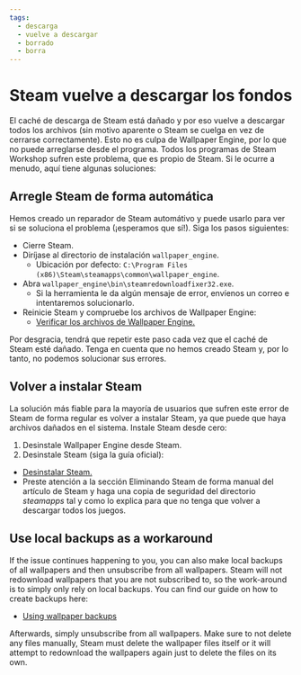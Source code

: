 ```yaml
---
tags:
  - descarga
  - vuelve a descargar
  - borrado
  - borra
---
```


# Steam vuelve a descargar los fondos

El caché de descarga de Steam está dañado y por eso vuelve a descargar todos los archivos (sin motivo aparente o Steam se cuelga en vez de cerrarse correctamente). Esto no es culpa de Wallpaper Engine, por lo que no puede arreglarse desde el programa. Todos los programas de Steam Workshop sufren este problema, que es propio de Steam. Si le ocurre a menudo, aquí tiene algunas soluciones:

## Arregle Steam de forma automática
Hemos creado un reparador de Steam automátivo y puede usarlo para ver si se soluciona el problema (¡esperamos que sí!). Siga los pasos siguientes:
* Cierre Steam.
* Diríjase al directorio de instalación `wallpaper_engine`.
  * Ubicación por defecto: `C:\Program Files (x86)\Steam\steamapps\common\wallpaper_engine`.
* Abra `wallpaper_engine\bin\steamredownloadfixer32.exe`.
  * Si la herramienta le da algún mensaje de error, envíenos un correo e intentaremos solucionarlo.
* Reinicie Steam y compruebe los archivos de Wallpaper Engine:
  * [Verificar los archivos de Wallpaper Engine.](https://support.steampowered.com/kb_article.php?ref=2037-QEUH-3335)

Por desgracia, tendrá que repetir este paso cada vez que el caché de Steam esté dañado. Tenga en cuenta que no hemos creado Steam y, por lo tanto, no podemos solucionar sus errores.

## Volver a instalar Steam

La solución más fiable para la mayoría de usuarios que sufren este error de Steam de forma regular es volver a instalar Steam, ya que puede que haya archivos dañados en el sistema. Instale Steam desde cero:

1. Desinstale Wallpaper Engine desde Steam.
2. Desinstale Steam (siga la guía oficial):
  * [Desinstalar Steam.](https://support.steampowered.com/kb_article.php?ref=9609-OBMP-2526)
  * Preste atención a la sección Eliminando Steam de forma manual del artículo de Steam y haga una copia de seguridad del directorio *steamapps* tal y como lo explica para que no tenga que volver a descargar todos los juegos.

## Use local backups as a workaround

If the issue continues happening to you, you can also make local backups of all wallpapers and then unsubscribe from all wallpapers. Steam will not redownload wallpapers that you are not subscribed to, so the work-around is to simply only rely on local backups. You can find our guide on how to create backups here:

* [Using wallpaper backups](/steam/backup)

Afterwards, simply unsubscribe from all wallpapers. Make sure to not delete any files manually, Steam must delete the wallpaper files itself or it will attempt to redownload the wallpapers again just to delete the files on its own.